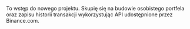 To wstęp do nowego projektu. Skupię się na budowie osobistego portfela oraz zapisu historii transakcji wykorzystując API udostępnione przez Binance.com.